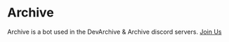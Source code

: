 # Archive
Archive is a bot used in the DevArchive & Archive discord servers.
[Join Us](http://discord.gg/DMZXzAP)